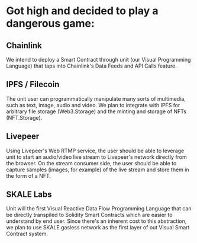 # Got high and decided to play a dangerous game:

## Chainlink
We intend to deploy a Smart Contract through unit (our Visual Programming Language) that taps into Chainlink's Data Feeds and API Calls feature.

## IPFS / Filecoin
The unit user can programmatically manipulate many sorts of multimedia, such as text, image, audio and video. We plan to integrate with IPFS for arbitrary file storage (Web3.Storage) and the minting and storage of NFTs (NFT.Storage).

## Livepeer
Using Livepeer's Web RTMP service, the user should be able to leverage unit to start an audio/video live stream to Livepeer's network directly from the browser. On the stream consumer side, the user should be able to capture samples (images, for example) of the live stream and store them in the form of a NFT.

## SKALE Labs
Unit will the first Visual Reactive Data Flow Programming Language that can be directly transpiled to Solidity Smart Contracts which are easier to understand by end user. Since there's an inherent cost to this abstraction, we plan to use SKALE gasless network as the first layer of out Visual Smart Contract system.